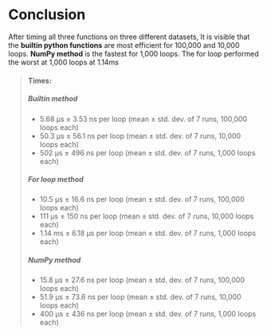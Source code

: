 # Conclusion

After timing all three functions on three different datasets, It is visible that the
**builtin python functions** are most efficient for 100,000 and 10,000 loops. 
**NumPy method** is the fastest for 1,000 loops. The for loop performed the worst at 1,000 loops at 1.14ms

> #### Times:
>
> ##### Builtin method
>
> - 5.68 μs ± 3.53 ns per loop (mean ± std. dev. of 7 runs, 100,000 loops each)
> - 50.3 μs ± 56.1 ns per loop (mean ± std. dev. of 7 runs, 10,000 loops each)
> - 502 μs ± 496 ns per loop (mean ± std. dev. of 7 runs, 1,000 loops each)
>
> ##### *For loop* method
>
> - 10.5 μs ± 16.6 ns per loop (mean ± std. dev. of 7 runs, 100,000 loops each)
> - 111 μs ± 150 ns per loop (mean ± std. dev. of 7 runs, 10,000 loops each)
> - 1.14 ms ± 6.18 μs per loop (mean ± std. dev. of 7 runs, 1,000 loops each)
>
> ##### NumPy method
>
> - 15.8 μs ± 27.6 ns per loop (mean ± std. dev. of 7 runs, 100,000 loops each)
> - 51.9 μs ± 73.6 ns per loop (mean ± std. dev. of 7 runs, 10,000 loops each)
> - 400 μs ± 436 ns per loop (mean ± std. dev. of 7 runs, 1,000 loops each)
